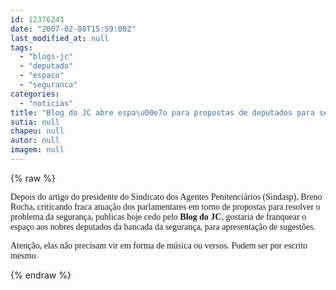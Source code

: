 ```yaml
---
id: 12376241
date: "2007-02-08T15:59:00Z"
last_modified_at: null
tags:
  - "blogs-jc"
  - "deputado"
  - "espaco"
  - "seguranca"
categories:
  - "noticias"
title: "Blog do JC abre espa\u00e7o para propostas de deputados para seguran\u00e7a p\u00fablica"
sutia: null
chapeu: null
autor: null
imagem: null
---
```

{% raw %}
<p><P><FONT face=Verdana>Depois do artigo do presidente do Sindicato dos Agentes Penitenciários (Sindasp), Breno Rocha, criticando fraca atuação dos parlamentares em torno de propostas para resolver o problema da segurança, publicas hoje cedo pelo <STRONG>Blog do JC</STRONG>, gostaria de franquear o espaço aos nobres deputados da bancada da segurança, para apresentação de sugestões.</FONT></P></p>
<p><P><FONT face=Verdana>Atenção, elas não precisam vir em forma de música ou versos. Podem ser por escrito mesmo.</FONT></P> </p>
{% endraw %}